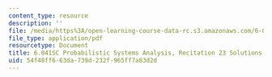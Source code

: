 ```yaml
---
content_type: resource
description: ''
file: /media/https%3A/open-learning-course-data-rc.s3.amazonaws.com/6-041sc-probabilistic-systems-analysis-and-applied-probability-fall-2013/54f48ff663da739d232f965ff7a83d2d_MIT6_041SCF13_rec23_sol.pdf
file_type: application/pdf
resourcetype: Document
title: 6.041SC Probabilistic Systems Analysis, Recitation 23 Solutions
uid: 54f48ff6-63da-739d-232f-965ff7a83d2d
---
```

